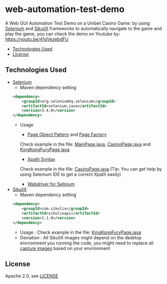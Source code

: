# web-automation-test-demo
A Web GUI Automation Test Demo on a Unibet Casino Game: by using [Selenium](https://www.seleniumhq.org/) and [SikuliX](http://sikulix.com/) frameworks to automatically navigate to the game and play the game, you can check the demo on Youtube by: https://youtu.be/41qVezebdFU 

* [Technologies Used](#technologies-used)
* [License](#license)

## Technologies Used

* [Selenium](https://www.seleniumhq.org/)
  * Maven dependency setting
  ```xml
  <dependency>
      <groupId>org.seleniumhq.selenium</groupId>
      <artifactId>selenium-java</artifactId>
      <version>3.4.0</version>
  </dependency>
  ```
  * Usage
    * [Page Object Pattern](https://github.com/SeleniumHQ/selenium/wiki/PageObjects) and [Page Factory](https://github.com/SeleniumHQ/selenium/wiki/PageFactory) 
     
     Check example in the file: [MainPage.java](src/main/java/com/irvingfish/webautotest/simpletest/pages/MainPage.java), [CasinoPage.java](src/main/java/com/irvingfish/webautotest/simpletest/pages/CasinoPage.java) and [KingKongFuryPage.java](src/main/java/com/irvingfish/webautotest/simpletest/pages/games/KingKongFuryPage.java)
    * [Xpath Syntax](https://www.guru99.com/xpath-selenium.html) 
    
     Check example in the file: [CasinoPage.java](src/main/java/com/irvingfish/webautotest/simpletest/pages/CasinoPage.java) (Tip: You can get help by using Selenium IDE to get a correct Xpath easily)
    * [Webdriver for Selinium](https://www.seleniumhq.org/projects/webdriver/)
* [SikuliX](http://sikulix.com/)
  * Maven dependency setting
  ```xml
  <dependency>
      <groupId>com.sikulix</groupId>
      <artifactId>sikulixapi</artifactId>
      <version>1.1.0</version>
  </dependency>
  ```
   * Usage : Check example in the file: [KingKongFuryPage.java](src/main/java/com/irvingfish/webautotest/simpletest/pages/games/KingKongFuryPage.java)
   * Deviation : All SikuliX images might depend on the desktop envrionment you running the code, you might need to replace all [capture images](src/main/resources/images/) based on your envrionment
 
 ## License
Apache 2.0, see [LICENSE](LICENSE)

